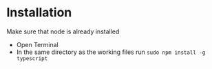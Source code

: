# Installation

Make sure that node is already installed

* Open Terminal
* In the same directory as the working files run `sudo npm install -g typescript`